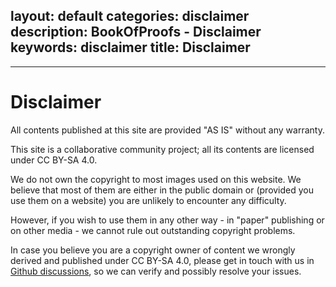 layout: default
categories: disclaimer
description: BookOfProofs - Disclaimer
keywords: disclaimer
title: Disclaimer
---
---
# Disclaimer

All contents published at this site are provided "AS IS" without any warranty.

This site is a collaborative community project; all its contents are licensed under CC BY-SA 4.0.

We do not own the copyright to most images used on this website. We believe that 
most of them are either in the public domain or (provided you use them on a website) you are unlikely to 
encounter any difficulty.

However, if you wish to use them in any other way - in "paper" publishing or on other media - we cannot
rule out outstanding copyright problems. 

In case you believe you are a copyright owner of content we wrongly derived and published under CC BY-SA 4.0, 
please get in touch with us in [Github discussions][gd], so we can verify and possibly resolve your issues. 

[gd]:https://github.com/bookofproofs/bookofproofs.github.io/discussions/2